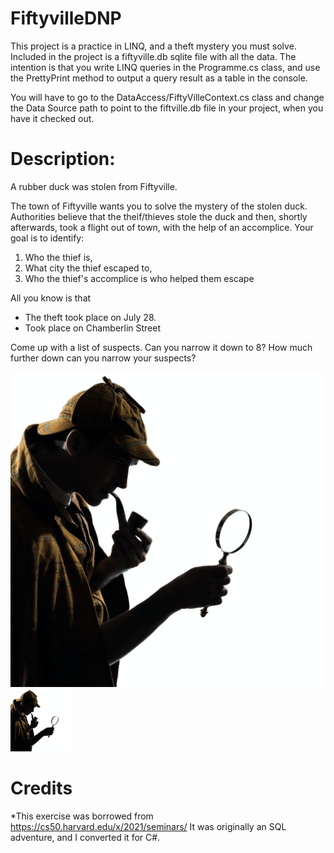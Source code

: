 # FiftyvilleDNP

This project is a practice in LINQ, and a theft mystery you must solve.
Included in the project is a fiftyville.db sqlite file with all the data.
The intention is that you write LINQ queries in the Programme.cs class, and use the PrettyPrint method to output a query result as a table in the console.

You will have to go to the DataAccess/FiftyVilleContext.cs class and change the Data Source path to point to the fiftville.db file in your project, when you have it checked out.

# Description:

A rubber duck was stolen from Fiftyville.

The town of Fiftyville wants you to solve the mystery of the stolen duck.
Authorities believe that the theif/thieves stole the duck and then, shortly afterwards, took a flight out of town, with the help of an accomplice. 
Your goal is to identify:

1) Who the thief is,
2) What city the thief escaped to,
3) Who the thief's accomplice is who helped them escape

All you know is that 
- The theft took place on July 28.
- Took place on Chamberlin Street

Come up with a list of suspects. Can you narrow it down to 8? How much further down can you narrow your suspects?

![alt text](https://github.com/TroelsMortensen/FiftyvilleDNP/blob/main/Fiftyville/Sherlock.jpg)
<img src="https://github.com/TroelsMortensen/FiftyvilleDNP/blob/main/Fiftyville/Sherlock.jpg" alt="drawing" width="100"/>

# Credits
*This exercise was borrowed from https://cs50.harvard.edu/x/2021/seminars/
It was originally an SQL adventure, and I converted it for C#.
